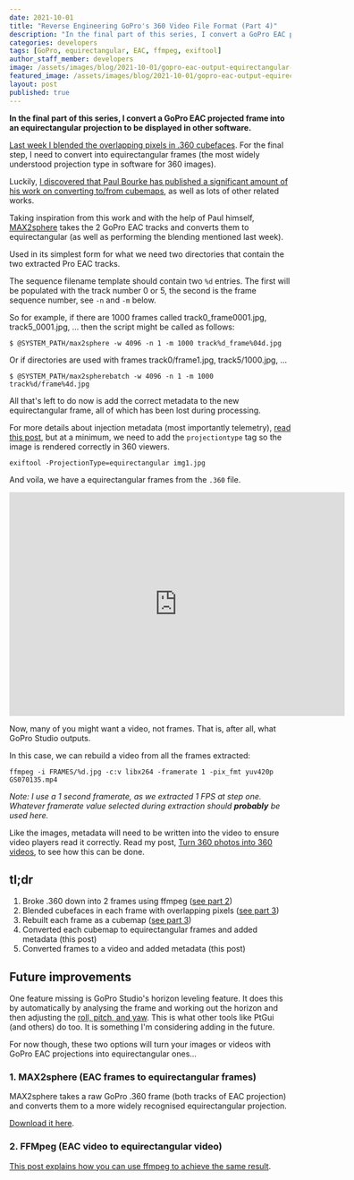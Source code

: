 ```yaml
---
date: 2021-10-01
title: "Reverse Engineering GoPro's 360 Video File Format (Part 4)"
description: "In the final part of this series, I convert a GoPro EAC projected frame into an equirectangular projection to be displayed in other software."
categories: developers
tags: [GoPro, equirectangular, EAC, ffmpeg, exiftool]
author_staff_member: developers
image: /assets/images/blog/2021-10-01/gopro-eac-output-equirectangular-meta.jpg
featured_image: /assets/images/blog/2021-10-01/gopro-eac-output-equirectangular-sm.jpg
layout: post
published: true
---
```


**In the final part of this series, I convert a GoPro EAC projected frame into an equirectangular projection to be displayed in other software.**

[Last week I blended the overlapping pixels in .360 cubefaces](/blog/2021/reverse-engineering-gopro-360-file-format-part-3). For the final step, I need to convert into equirectangular frames (the most widely understood projection type in software for 360 images).

Luckily, [I discovered that Paul Bourke has published a significant amount of his work on converting to/from cubemaps](http://paulbourke.net/panorama/cubemaps/), as well as lots of other related works.

Taking inspiration from this work and with the help of Paul himself, [MAX2sphere](https://github.com/trek-view/MAX2sphere) takes the 2 GoPro EAC tracks and converts them to equirectangular (as well as performing the blending mentioned last week).

Used in its simplest form for what we need two directories that contain the two extracted Pro EAC tracks.

The sequence filename template should contain two `%d` entries. The first will be populated with the track number 0 or 5, the second is the frame sequence number, see `-n` and `-m` below.

So for example, if there are 1000 frames called track0_frame0001.jpg, track5_0001.jpg, ... then the script might be called as follows:

```
$ @SYSTEM_PATH/max2sphere -w 4096 -n 1 -m 1000 track%d_frame%04d.jpg
```

Or if directories are used with frames track0/frame1.jpg, track5/1000.jpg, ...

```
$ @SYSTEM_PATH/max2spherebatch -w 4096 -n 1 -m 1000 track%d/frame%4d.jpg
```

All that's left to do now is add the correct metadata to the new equirectangular frame, all of which has been lost during processing.

For more details about injection metadata (most importantly telemetry), [read this post](/blog/2021/turn-360-video-into-timelapse-images-part-2/), but at a minimum, we need to add the `projectiontype` tag so the image is rendered correctly in 360 viewers.

```
exiftool -ProjectionType=equirectangular img1.jpg
```

And voila, we have a equirectangular frames from the `.360` file.

<iframe width="600" height="400" allowfullscreen style="border-style:none;" src="https://www.trekview.org/trekviewer.htm#panorama=https://www.trekview.org/assets/images/blog/2021-10-01/gopro-eac-output-equirectangular-sm.jpg&amp;autoLoad=true"></iframe>

Now, many of you might want a video, not frames. That is, after all, what GoPro Studio outputs.

In this case, we can rebuild a video from all the frames extracted:

```
ffmpeg -i FRAMES/%d.jpg -c:v libx264 -framerate 1 -pix_fmt yuv420p GS070135.mp4
```
_Note: I use a 1 second framerate, as we extracted 1 FPS at step one. Whatever framerate value selected during extraction should **probably** be used here._

Like the images, metadata will need to be written into the video to ensure video players read it correctly. Read my post, [Turn 360 photos into 360 videos](/blog/2021/turn-360-photos-into-360-video), to see how this can be done.

## tl;dr

1. Broke .360 down into 2 frames using ffmpeg ([see part 2](/blog/2021/reverse-engineering-gopro-360-file-format-part-2))
2. Blended cubefaces in each frame with overlapping pixels ([see part 3](/blog/2021/reverse-engineering-gopro-360-file-format-part-3))
3. Rebuilt each frame as a cubemap ([see part 3](/blog/2021/reverse-engineering-gopro-360-file-format-part-3))
4. Converted each cubemap to equirectangular frames and added metadata (this post)
5. Converted frames to a video and added metadata (this post)

## Future improvements

One feature missing is GoPro Studio's horizon leveling feature. It does this by automatically by analysing the frame and working out the horizon and then adjusting the [roll, pitch, and yaw](/blog/2020/yaw-pitch-roll-360-degree-photography). This is what other tools like PtGui (and others) do too. It is something I'm considering adding in the future.

For now though, these two options will turn your images or videos with GoPro EAC projections into equirectangular ones...

### 1. MAX2sphere (EAC frames to equirectangular frames)

MAX2sphere takes a raw GoPro .360 frame (both tracks of EAC projection) and converts them to a more widely recognised equirectangular projection.

[Download it here](https://github.com/trek-view/max2sphere).

### 2. FFMpeg (EAC video to equirectangular video)

[This post explains how you can use ffmpeg to achieve the same result](/blog/2022/using-ffmpeg-process-gopro-max-360).